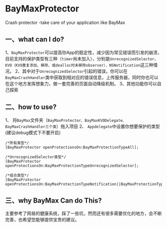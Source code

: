 # BayMaxProtector
Crash protector -take care of your application like BayMax

## 一、what can I do?
1、`BayMaxProtector`可以提高你App的稳定性，减少因为常见错误而引发的崩溃，目前支持的保护类型有三种（`timer`尚未加入），分别是`UnrecognizedSelector`、`KVO（KVO重复添加、移除、或dealloc时未移除observer）、NSNotification`这三种情况。
2、其中对于`UnrecognizedSelector`引起的错误，你可以在`BayMaxCrashHandler`类中获取到相对应的错误信息，上传服务器，同时你也可以在这个地方发挥想象力，做一套完善的页面自动降级机制。
3、其他功能你可以自己探索

## 二、how to use?
1、 将`BayMax`文件夹（`BayMaxProtector、BayMaxKVODelegate、BayMaxCrashHandler三个类`）拖入项目
2、 `Appdelegate`中设置你想要保护的类型(建议debug模式下不要开启)
```
/*所有类型*/
[BayMaxProtector openProtectionsOn:BayMaxProtectionTypeAll];

/*UnrecognizedSelector类型*/
[BayMaxProtector openProtectionsOn:BayMaxProtectionTypeUnrecognizedSelector];

/*组合类型*/
[BayMaxProtector openProtectionsOn:BayMaxProtectionTypeNotification||BayMaxProtectionTypeTimer];

```
## 三、why BayMax Can do This?
主要参考了网易的健康系统，踩了一些坑，然而还有很多需要优化的地方，会不断完善，也希望您能够提供宝贵的建议。


